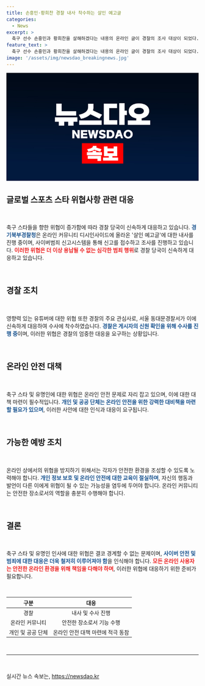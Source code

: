 ```yaml
---
title: 손흥민·황희찬 경찰 내사 착수하는 살인 예고글
categories:
  - News
excerpt: >
  축구 선수 손흥민과 황희찬을 살해하겠다는 내용의 온라인 글이 경찰의 조사 대상이 되었다. 해당 글은 온라인 커뮤니티에 올라온 뒤 삭제되었으며, 경찰은 관련된 신고를 받고 조사에 착수했다. 이 외에도 유튜버 침착맨의 딸에게 칼부림을 예고한 글 역시 서울 동대문경찰서가 수사 중이다. 해당 사건들에 대해 경찰은 게시자의 신원을 특정하기 위해 수사를 진행 중이라 밝혔다. 요약: 축구 선수들을 협박하는 온라인 글로 인해 경찰이 조사에 착수했고, 게시자 신원을 특정하기 위한 수사 진행 중.
feature_text: >
  축구 선수 손흥민과 황희찬을 살해하겠다는 내용의 온라인 글이 경찰의 조사 대상이 되었다. 해당 글은 온라인 커뮤니티에 올라온 뒤 삭제되었으며, 경찰은 관련된 신고를 받고 조사에 착수했다. 이 외에도 유튜버 침착맨의 딸에게 칼부림을 예고한 글 역시 서울 동대문경찰서가 수사 중이다. 해당 사건들에 대해 경찰은 게시자의 신원을 특정하기 위해 수사를 진행 중이라 밝혔다. 요약: 축구 선수들을 협박하는 온라인 글로 인해 경찰이 조사에 착수했고, 게시자 신원을 특정하기 위한 수사 진행 중.
image: '/assets/img/newsdao_breakingnews.jpg'
---
```


<p><img src="/assets/img/newsdao_breakingnews.jpg" alt="bookingtag 속보" /></p>

<h2 data-ke-size="size26">글로벌 스포츠 스타 위협사항 관련 대응</h2>

<p data-ke-size="size16">&nbsp;</p>

<p>축구 스타들을 향한 위협이 증가함에 따라 경찰 당국이 신속하게 대응하고 있습니다. <b><span style="color: #1a5490;">경기북부경찰청</span></b>은 온라인 커뮤니티 디시인사이드에 올라온 '살인 예고글'에 대한 내사를 진행 중이며, 사이버범죄 신고시스템을 통해 신고를 접수하고 조사를 진행하고 있습니다. <b><span style="color: #ee2323;">이러한 위협은 더 이상 용납될 수 없는 심각한 범죄 행위</span></b>로 경찰 당국이 신속하게 대응하고 있습니다.</p>

<p data-ke-size="size16">&nbsp;</p>

<h2 data-ke-size="size22">경찰 조치</h2>

<p data-ke-size="size16">&nbsp;</p>

<p>영향력 있는 유튜버에 대한 위협 또한 경찰의 주요 관심사로, 서울 동대문경찰서가 이에 신속하게 대응하여 수사에 착수하였습니다. <b><span style="color: #1a5490;">경찰은 게시자의 신원 확인을 위해 수사를 진행 중</span></b>이며, 이러한 위협은 경찰의 엄중한 대응을 요구하는 상황입니다.</p>

<p data-ke-size="size16">&nbsp;</p>

<h2 data-ke-size="size22">온라인 안전 대책</h2>

<p data-ke-size="size16">&nbsp;</p>

<p>축구 스타 및 유명인에 대한 위협은 온라인 안전 문제로 자리 잡고 있으며, 이에 대한 대책 마련이 필수적입니다. <b><span style="color: #1a5490;">개인 및 공공 단체는 온라인 안전을 위한 강력한 대비책을 마련할 필요가 있으며</span></b>, 이러한 사안에 대한 인식과 대응이 요구됩니다.</p>

<p data-ke-size="size16">&nbsp;</p>

<h2 data-ke-size="size22">가능한 예방 조치</h2>

<p data-ke-size="size16">&nbsp;</p>

<p>온라인 상에서의 위협을 방지하기 위해서는 각자가 안전한 환경을 조성할 수 있도록 노력해야 합니다. <b><span style="color: #1a5490;">개인 정보 보호 및 온라인 안전에 대한 교육이 절실하며</span></b>, 자신의 행동과 발언이 다른 이에게 위협이 될 수 있는 가능성을 염두에 두어야 합니다. 온라인 커뮤니티는 안전한 장소로서의 역할을 충분히 수행해야 합니다.</p>

<p data-ke-size="size16">&nbsp;</p>

<h2 data-ke-size="size22">결론</h2>

<p data-ke-size="size16">&nbsp;</p>

<p>축구 스타 및 유명인 인사에 대한 위협은 결코 경계할 수 없는 문제이며, <b><span style="color: #1a5490;">사이버 안전 및 범죄에 대한 대응은 더욱 철저히 이루어져야 함</span></b>을 인식해야 합니다. <b><span style="color: #ee2323;">모든 온라인 사용자는 안전한 온라인 환경을 위해 책임을 다해야 하며</span></b>, 이러한 위협에 대응하기 위한 준비가 필요합니다.</p>

<p data-ke-size="size16">&nbsp;</p>

<table>
<thead>
<tr>
<th style="text-align: center;">구분</th>
<th style="text-align: center;">대응</th>
</tr>
</thead>
<tbody>
<tr>
<td style="text-align: center;">경찰</td>
<td style="text-align: center;">내사 및 수사 진행</td>
</tr>
<tr>
<td style="text-align: center;">온라인 커뮤니티</td>
<td style="text-align: center;">안전한 장소로서 기능 수행</td>
</tr>
<tr>
<td style="text-align: center;">개인 및 공공 단체</td>
<td style="text-align: center;">온라인 안전 대책 마련에 적극 동참</td>
</tr>
</tbody>
</table>

<p data-ke-size="size16">&nbsp;</p>

<hr data-ke-size="wide">

<p data-ke-size="size16">&nbsp;</p>
실시간 뉴스 속보는, <a href="https://newsdao.kr" rel="dofollow">https://newsdao.kr</a>



